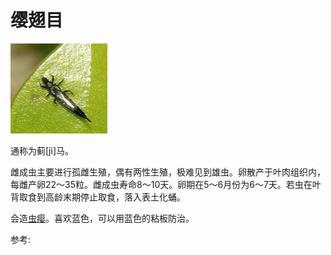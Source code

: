 # 缨翅目

![](01.png)

通称为蓟[jì]马。

雌成虫主要进行孤雌生殖，偶有两性生殖，极难见到雄虫。卵散产于叶肉组织内，每雌产卵22～35粒。雌成虫寿命8～10天。卵期在5～6月份为6～7天。若虫在叶背取食到高龄末期停止取食，落入表土化蛹。

会造[虫瘿](动物界/现象/虫瘿/虫瘿.md)。喜欢蓝色，可以用蓝色的粘板防治。

参考:
